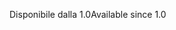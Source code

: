 <span data-ttu-id="7c9d2-101">Disponibile dalla 1.0</span><span class="sxs-lookup"><span data-stu-id="7c9d2-101">Available since 1.0</span></span>